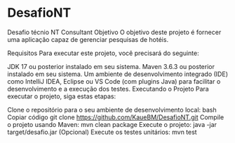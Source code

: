 # DesafioNT

Desafio técnio NT Consultant
Objetivo
O objetivo deste projeto é fornecer uma aplicação capaz de gerenciar pesquisas de hotéis.

Requisitos
Para executar este projeto, você precisará do seguinte:

JDK 17 ou posterior instalado em seu sistema.
Maven 3.6.3 ou posterior instalado em seu sistema.
Um ambiente de desenvolvimento integrado (IDE) como IntelliJ IDEA, Eclipse ou VS Code (com plugins Java) para facilitar o desenvolvimento e a execução dos testes.
Executando o Projeto
Para executar o projeto, siga estas etapas:

Clone o repositório para o seu ambiente de desenvolvimento local:
bash
Copiar código
git clone https://github.com/KaueBM/DesafioNT.git
Compile o projeto usando Maven:
mvn clean package
Execute o projeto:
java -jar target/desafio.jar
(Opcional) Execute os testes unitários:
mvn test
